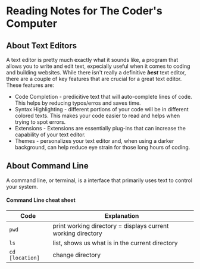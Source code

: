 # Reading Notes for The Coder's Computer

## About Text Editors

A text editor is pretty much exactly what it sounds like, a program that allows you to write and edit text, expecially useful when it comes to coding and building websites.
While there isn't really a definitive ***best*** text editor, there are a couple of key features that are crucial for a great text editor. These features are:
- Code Completion - predicitive text that will auto-complete lines of code. This helps by reducing typos/erros and saves time.
- Syntax Highlighting - different portions of your code will be in different colored texts. This makes your code easier to read and helps when trying to spot errors.
- Extensions - Extensions are essentially plug-ins that can increase the capability of your text editor.
- Themes - personalizes your text editor and, when using a darker background, can help reduce eye strain for those long hours of coding.

## About Command Line

A command line, or terminal, is a interface that primarily uses text to control your system.

#### Command Line cheat sheet

Code | Explanation
-----|----
`pwd` | print working directory = displays current working directory
`ls` | list, shows us what is in the current directory
`cd [location]` | change directory
